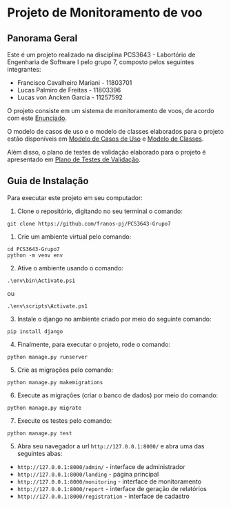 # Projeto de Monitoramento de voo

## Panorama Geral

Este é um projeto realizado na disciplina PCS3643 - Labortório de Engenharia de Software I pelo grupo 7, composto pelos seguintes integrantes:

* Francisco Cavalheiro Mariani - 11803701
* Lucas Palmiro de Freitas - 11803396
* Lucas von Ancken Garcia - 11257592

O projeto consiste em um sistema de monitoramento de voos, de acordo com este [Enunciado](./docs/enunciado.pdf).

O modelo de casos de uso e o modelo de classes elaborados para o projeto estão disponíveis em [Modelo de Casos de Uso](./docs/modelo_de_casos_de_uso.md) e [Modelo de Classes](./docs/modelo_de_classes.md).

Além disso, o plano de testes de validação elaborado para o projeto é apresentado em [Plano de Testes de Validação](./docs/plano_de_testes.md).

## Guia de Instalação

Para executar este projeto em seu computador:

1. Clone o repositório, digitando no seu terminal o comando:
``` 
git clone https://github.com/franos-pj/PCS3643-Grupo7
```

1. Crie um ambiente virtual pelo comando: 
```
cd PCS3643-Grupo7
python -m venv env
```

2. Ative o ambiente usando o comando: 
```
.\env\bin\Activate.ps1
```
ou
```
.\env\scripts\Activate.ps1
```

3. Instale o django no ambiente criado por meio do seguinte comando:
```
pip install django
```

4. Finalmente, para executar o projeto, rode o comando:
```
python manage.py runserver
```

5. Crie as migrações pelo comando:
```
python manage.py makemigrations
```

6. Execute as migrações (criar o banco de dados) por meio do comando:
```
python manage.py migrate
```

7. Execute os testes pelo comando:
```
python manage.py test
```

5. Abra seu navegador a url `http://127.0.0.1:8000/` e abra uma das seguintes abas:

- `http://127.0.0.1:8000/admin/` - interface de administrador
- `http://127.0.0.1:8000/landing` - página principal
- `http://127.0.0.1:8000/monitoring` - interface de monitoramento
- `http://127.0.0.1:8000/report` - interface de geração de relatórios
- `http://127.0.0.1:8000/registration` - interface de cadastro
